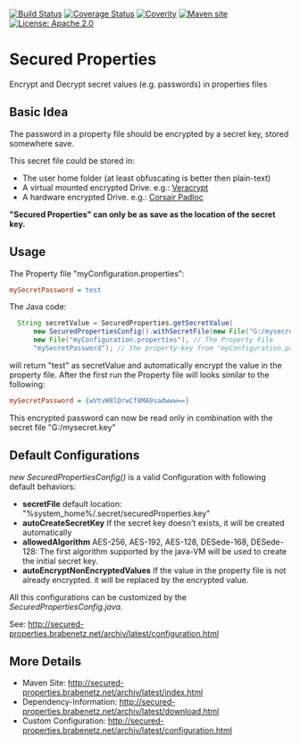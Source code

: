 

[![Build Status](https://secure.travis-ci.org/brabenetz/secured-properties.png?branch=master)](http://travis-ci.org/brabenetz/secured-properties)
[![Coverage Status](https://coveralls.io/repos/brabenetz/secured-properties/badge.svg?branch=code-quality&service=github)](https://coveralls.io/github/brabenetz/secured-properties?branch=code-quality)
[![Coverity](https://scan.coverity.com/projects/10666/badge.svg)](https://scan.coverity.com/projects/brabenetz-secured-properties)
[![Maven site](https://img.shields.io/badge/Maven-site-blue.svg)](http://secured-properties.brabenetz.net/archiv/latest/)
[![License: Apache 2.0](https://img.shields.io/badge/license-Apache_2.0-brightgreen.svg)](https://github.com/brabenetz/secured-properties/blob/master/LICENSE.txt)
<!--
# Costs extra for more than one project:
[![Dependency Status](https://www.versioneye.com/user/projects/1234/badge.svg?style=flat)](https://www.versioneye.com/user/projects/1234)
# Not now:
[![Maven Central](https://maven-badges.herokuapp.com/maven-central/net.brabenetz.lib.security/secured-properties/badge.svg)](https://maven-badges.herokuapp.com/maven-central/net.brabenetz.lib.security/secured-properties)
[![Javadocs](http://www.javadoc.io/badge/net.brabenetz.lib.security/secured-properties.svg)](http://www.javadoc.io/doc/net.brabenetz.lib.security/secured-properties)
-->


# Secured Properties

Encrypt and Decrypt secret values (e.g. passwords) in properties files

## Basic Idea

The password in a property file should be encrypted by a secret key, stored somewhere save.

This secret file could be stored in:

  * The user home folder (at least obfuscating is better then plain-text)
  * A virtual mounted encrypted Drive. e.g.: [Veracrypt](https://veracrypt.codeplex.com)
  * A hardware encrypted Drive. e.g.: [Corsair Padloc](https://amzn.com/B003SHMKHS)

**"Secured Properties" can only be as save as the location of the secret key.**

## Usage

The Property file "myConfiguration.properties":

```INI
mySecretPassword = test
```

The Java code:

```Java
  String secretValue = SecuredProperties.getSecretValue(
      new SecuredPropertiesConfig().withSecretFile(new File("G:/mysecret.key")), // custom configurations
      new File("myConfiguration.properties"), // The Property File
      "mySecretPassword"); // the property-key from "myConfiguration.properties" 
```

will return "test" as secretValue and automatically encrypt the value in the property file.
After the first run the Property file will looks similar to the following: 

```INI
mySecretPassword = {wVtvW8lQrwCf8MA9sadwww==}
```

This encrypted password can now be read only in combination with the secret file "G:/mysecret.key" 


## Default Configurations

*new SecuredPropertiesConfig()* is a valid Configuration with following default behaviors:

  * **secretFile** default location: "%system_home%/.secret/securedProperties.key"
  * **autoCreateSecretKey** If the secret key doesn't exists, it will be created automatically
  * **allowedAlgorithm** AES-256,  AES-192,  AES-128, DESede-168, DESede-128: The first algorithm supported by the java-VM will be used to create the initial secret key.
  * **autoEncryptNonEncryptedValues** If the value in the property file is not already encrypted. it will be replaced by the encrypted value.

All this configurations can be customized by the *SecuredPropertiesConfig.java*.

See: http://secured-properties.brabenetz.net/archiv/latest/configuration.html

## More Details

  * Maven Site: http://secured-properties.brabenetz.net/archiv/latest/index.html
  * Dependency-Information: http://secured-properties.brabenetz.net/archiv/latest/download.html
  * Custom Configuration: http://secured-properties.brabenetz.net/archiv/latest/configuration.html


